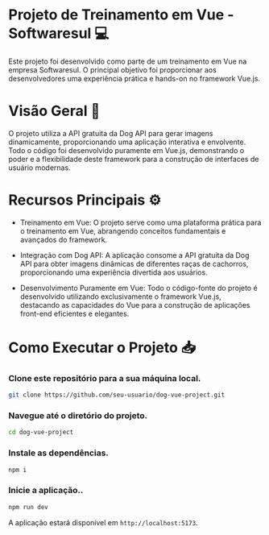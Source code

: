 # Projeto de Treinamento em Vue - Softwaresul 💻
Este projeto foi desenvolvido como parte de um treinamento em Vue na empresa Softwaresul. O principal objetivo foi proporcionar aos desenvolvedores uma experiência prática e hands-on no framework Vue.js.

# Visão Geral 🎈
O projeto utiliza a API gratuita da Dog API para gerar imagens dinamicamente, proporcionando uma aplicação interativa e envolvente. Todo o código foi desenvolvido puramente em Vue.js, demonstrando o poder e a flexibilidade deste framework para a construção de interfaces de usuário modernas.
 
# Recursos Principais ⚙
- Treinamento em Vue: O projeto serve como uma plataforma prática para o treinamento em Vue, abrangendo conceitos fundamentais e avançados do framework.

- Integração com Dog API: A aplicação consome a API gratuita da Dog API para obter imagens dinâmicas de diferentes raças de cachorros, proporcionando uma experiência divertida aos usuários.

- Desenvolvimento Puramente em Vue: Todo o código-fonte do projeto é desenvolvido utilizando exclusivamente o framework Vue.js, destacando as capacidades do Vue para a construção de aplicações front-end eficientes e elegantes.

# Como Executar o Projeto 📥
### Clone este repositório para a sua máquina local.
```bash
git clone https://github.com/seu-usuario/dog-vue-project.git
```
### Navegue até o diretório do projeto.
```bash
cd dog-vue-project
```
### Instale as dependências.
```bash
npm i 
```
### Inicie a aplicação..
```bash
npm run dev 
```
A aplicação estará disponível em `http://localhost:5173`.
